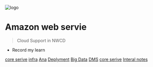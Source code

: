 ![logo](/images/aws.png)

# Amazon web servie

> Cloud Support in NWCD

* Record my learn

[core serive](https://github.com/docsifyjs/docsify/)
[infra](/quick-start)
[Ana](https://github.com/docsifyjs/docsify/)
[Deplyment](/quick-start)
[Big Data](https://github.com/docsifyjs/docsify/)
[DMS](/quick-start)
[core serive](https://github.com/docsifyjs/docsify/)
[Interal notes](/quick-start)